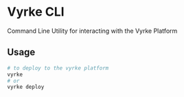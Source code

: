 # Vyrke CLI

Command Line Utility for interacting with the Vyrke Platform

## Usage

```bash
# to deploy to the vyrke platform
vyrke
# or
vyrke deploy
```
